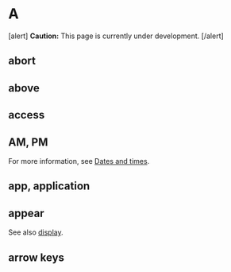 # A

[alert] **Caution:** This page is currently under development. [/alert]

## abort

## above


## access



## AM, PM


For more information, see [Dates and times]().

## app, application

## appear


See also [display]().

## arrow keys
